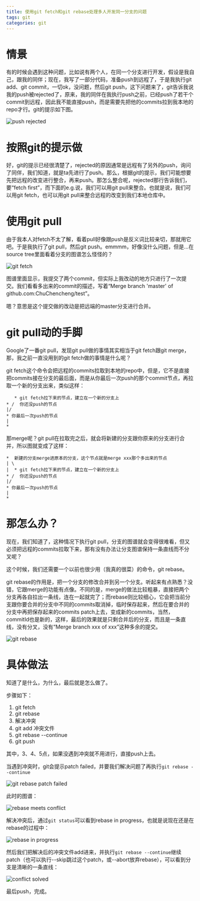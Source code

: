 ```yaml
---
title: 使用git fetch和git rebase处理多人开发同一分支的问题
tags: git
categories: git
---
```


# 情景

有的时候会遇到这种问题，比如说有两个人，在同一个分支进行开发，假设是我自己，跟我的同伴；现在，我写了一部分代码，准备push到远程了，于是我执行git add、git commit，一切ok，没问题，然后git push，这下问题来了，git告诉我说我的push被rejected了，原来，我的同伴在我执行push之前，已经push了若干个commit到远程，因此我不能直接push，而是需要先把他的commits拉到我本地的repo才行。git的提示如下图。

![push rejected](http://img.blog.csdn.net/20170726171432119?watermark/2/text/aHR0cDovL2Jsb2cuY3Nkbi5uZXQvYXp1cmV0ZXJuaXRl/font/5a6L5L2T/fontsize/400/fill/I0JBQkFCMA==/dissolve/70/gravity/SouthEast)

# 按照git的提示做

好，git的提示已经很清楚了，rejected的原因通常是远程有了另外的push，询问了同伴，我们知道，就是ta先进行了push。那么，根据git的提示，我们可能想要先把远程的改变进行整合，再来push。那怎么整合呢，rejected那行告诉我们，要“fetch first”，而下面的e.g.说，我们可以用git pull来整合。也就是说，我们可以用git fetch，也可以用git pull来整合远程的改变到我们本地仓库中。

# 使用git pull

由于我本人对fetch不太了解，看着pull好像跟push是反义词比较亲切，那就用它吧。于是我执行了git pull，然后git push。emmmm，好像没什么问题，但是...在source tree里面看着分支的图谱怎么怪怪的？

![git fetch](http://img.blog.csdn.net/20170726171828164?watermark/2/text/aHR0cDovL2Jsb2cuY3Nkbi5uZXQvYXp1cmV0ZXJuaXRl/font/5a6L5L2T/fontsize/400/fill/I0JBQkFCMA==/dissolve/70/gravity/SouthEast)

图谱里面显示，我提交了两个commit，但实际上我改动的地方只进行了一次提交。我们看看多出来的commit的描述，写着“Merge branch 'master' of github.com:ChuChencheng/test”。

嗯？意思是这个提交做的改动是把远端的master分支进行合并。

# git pull动的手脚

Google了一番git pull，发现git pull做的事情其实相当于git fetch跟git merge，那，我之前一直没用到的git fetch做的事情是什么呢？

git fetch这个命令会把远程的commits拉取到本地的repo中，但是，它不是直接把commits接在分支的最后面，而是从你最后一次push的那个commit节点，再拉取一个新的分支出来，类似这样：

```
   * git fetch拉下来的节点，建立在一个新的分支上
* /  你还没push的节点
|/
* 你最后一次push的节点
|
*
```

那merge呢？git pull在拉取完之后，就会将新建的分支跟你原来的分支进行合并，所以图就变成了这样：

```
*  新建的分支merge进原本的分支，这个节点就是merge xxx那个多出来的节点
| \
|  * git fetch拉下来的节点，建立在一个新的分支上
* /  你还没push的节点
|/
* 你最后一次push的节点
|
*
```

# 那怎么办？

现在，我们知道了，这种情况下执行git pull，分支的图谱就会变得很难看，但又必须把远程的commits拉取下来，那有没有办法让分支图谱保持一条直线而不分叉呢？

这个时候，我们还需要一个以前也很少用（我真的很菜）的命令，git rebase。

git rebase的作用是，把一个分支的修改合并到另一个分支。听起来有点熟悉？没错，它跟merge的功能有点像。不同的是，merge的做法比较粗暴，直接把两个分支再各自拉出一条线，连在一起就完了；而rebase则比较细心，它会把当前分支跟你要合并的分支中不同的commits取消掉，临时保存起来，然后在要合并的分支中再把保存起来的commits patch上去，变成新的commits，当然，commitId也是新的，这样，最后的效果就是只剩合并后的分支，而且是一条直线，没有分叉，没有“Merge branch xxx of xxx”这种多余的提交。

![git rebase](http://img.blog.csdn.net/20170726171905927?watermark/2/text/aHR0cDovL2Jsb2cuY3Nkbi5uZXQvYXp1cmV0ZXJuaXRl/font/5a6L5L2T/fontsize/400/fill/I0JBQkFCMA==/dissolve/70/gravity/SouthEast)

# 具体做法

知道了是什么，为什么，最后就是怎么做了。

步骤如下：

1. git fetch
2. git rebase
3. 解决冲突
4. git add 冲突文件
5. git rebase --continue
6. git push

其中，3、4、5点，如果没遇到冲突就不用进行，直接push上去。

当遇到冲突时，git会提示patch failed，并要我们解决问题了再执行`git rebase --continue`

![git rebase patch failed](http://img.blog.csdn.net/20170726172143711?watermark/2/text/aHR0cDovL2Jsb2cuY3Nkbi5uZXQvYXp1cmV0ZXJuaXRl/font/5a6L5L2T/fontsize/400/fill/I0JBQkFCMA==/dissolve/70/gravity/SouthEast)

此时的图谱：

![rebase meets conflict](http://img.blog.csdn.net/20170726172213448?watermark/2/text/aHR0cDovL2Jsb2cuY3Nkbi5uZXQvYXp1cmV0ZXJuaXRl/font/5a6L5L2T/fontsize/400/fill/I0JBQkFCMA==/dissolve/70/gravity/SouthEast)

解决冲突后，通过`git status`可以看到rebase in progress，也就是说现在还是在rebase的过程中：

![rebase in progress](http://img.blog.csdn.net/20170726172429306?watermark/2/text/aHR0cDovL2Jsb2cuY3Nkbi5uZXQvYXp1cmV0ZXJuaXRl/font/5a6L5L2T/fontsize/400/fill/I0JBQkFCMA==/dissolve/70/gravity/SouthEast)

然后我们把解决后的冲突文件add进来，并执行`git rebase --continue`继续patch（也可以执行--skip跳过这个patch，或--abort放弃rebase），可以看到分支是清晰的一条直线：

![conflict solved](http://img.blog.csdn.net/20170726172703505?watermark/2/text/aHR0cDovL2Jsb2cuY3Nkbi5uZXQvYXp1cmV0ZXJuaXRl/font/5a6L5L2T/fontsize/400/fill/I0JBQkFCMA==/dissolve/70/gravity/SouthEast)

最后push，完成。
